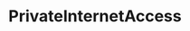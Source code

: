 ---
title: PrivateInternetAccess
crosslinks:
- privateinternet
- VPN
- technology
- news
- vpnreviews
- help
- askscience
- NetflixViaVPN
- xkcd
---